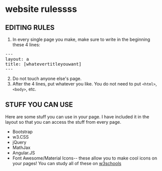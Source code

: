 # website rulessss

EDITING RULES
------
1. In every single page you make, make sure to write in the beginning these 4 lines:

<pre>---
layout: a
title: [whatevertitleyouwant]
---</pre>

2. Do not touch anyone else's page.
3. After the 4 lines, put whatever you like. You do not need to put `<html>`,`<body>`, etc.


STUFF YOU CAN USE
---
Here are some stuff you can use in your page. I have included it in the layout so that you can access the stuff from every page.
- Bootstrap
- w3.CSS
- jQuery
- MathJax
- Angular.JS
- Font Awesome/Material Icons-- these allow you to make cool icons on your pages!
You can study all of these on [w3schools](http://w3schools.org)
